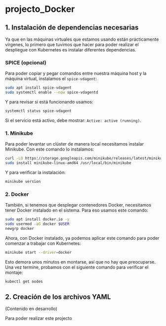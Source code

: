 # projecto_Docker

## 1. Instalación de dependencias necesarias

Ya que en las máquinas virtuales que estamos usando están prácticamente 
vírgenes, lo primero que tuvimos que hacer para poder realizar el 
despliegue con Kubernetes es instalar diferentes dependencias.

### SPICE (opcional)

Para poder copiar y pegar comandos entre nuestra máquina host y la máquina
virtual, instalamos el `spice-vdagent`:

```bash
sudo apt install spice-vdagent
sudo systemctl enable --now spice-vdagentd
```

Y para revisar si está funcionando usamos:

```bash
systemctl status spice-vdagent
```

Si el servicio está activo, debe mostrar: `Active: active (running)`.

### 1. Minikube

Para poder levantar un clúster de manera local necesitamos instalar Minikube. 
Con este comando lo instalamos:

```bash
curl -LO https://storage.googleapis.com/minikube/releases/latest/minikube-linux-amd64
sudo install minikube-linux-amd64 /usr/local/bin/minikube
```

Y para verificar la instalación:

```bash
minikube version
```

### 2. Docker

También, si tenemos que desplegar contenedores Docker, necesitamos
tener Docker instalado en el sistema. Para eso usamos este comando:

```bash
sudo apt install docker.io -y
sudo usermod -aG docker $USER
newgrp docker
```

Ahora, con Docker instalado, ya podemos aplicar este comando para poder
comenzar a trabajar con Kubernetes:

```bash
minikube start --driver=docker
```

Esto demora unos minutos en montarse, así que no hay que preocuparse. 
Una vez termine, probamos con el siguiente comando para verificar el montaje:

```bash
kubectl get nodes
```

## 2. Creación de los archivos YAML

(Contenido en desarrollo)


Para poder realizar este projecto 






